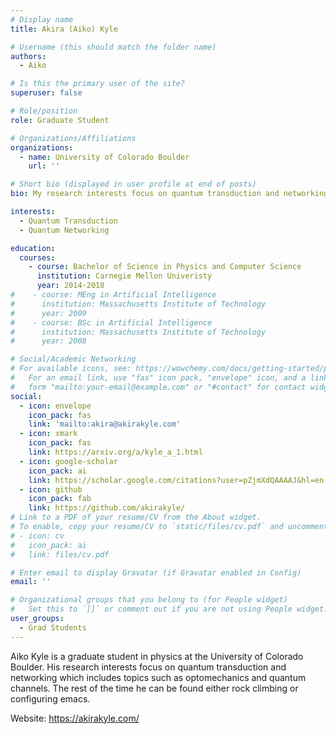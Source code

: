 ```yaml
---
# Display name
title: Akira (Aiko) Kyle

# Username (this should match the folder name)
authors:
  - Aiko

# Is this the primary user of the site?
superuser: false

# Role/position
role: Graduate Student

# Organizations/Affiliations
organizations:
  - name: University of Colorado Boulder
    url: ''

# Short bio (displayed in user profile at end of posts)
bio: My research interests focus on quantum transduction and networking.

interests:
  - Quantum Transduction
  - Quantum Networking 

education:
  courses:
    - course: Bachelor of Science in Physics and Computer Science
      institution: Carnegie Mellon Univeristy
      year: 2014-2018
#    - course: MEng in Artificial Intelligence
#      institution: Massachusetts Institute of Technology
#      year: 2009
#    - course: BSc in Artificial Intelligence
#      institution: Massachusetts Institute of Technology
#      year: 2008

# Social/Academic Networking
# For available icons, see: https://wowchemy.com/docs/getting-started/page-builder/#icons
#   For an email link, use "fas" icon pack, "envelope" icon, and a link in the
#   form "mailto:your-email@example.com" or "#contact" for contact widget.
social:
  - icon: envelope
    icon_pack: fas
    link: 'mailto:akira@akirakyle.com'
  - icon: xmark
    icon_pack: fas
    link: https://arxiv.org/a/kyle_a_1.html
  - icon: google-scholar
    icon_pack: ai
    link: https://scholar.google.com/citations?user=pZjmXdQAAAAJ&hl=en
  - icon: github
    icon_pack: fab
    link: https://github.com/akirakyle/
# Link to a PDF of your resume/CV from the About widget.
# To enable, copy your resume/CV to `static/files/cv.pdf` and uncomment the lines below.
# - icon: cv
#   icon_pack: ai
#   link: files/cv.pdf

# Enter email to display Gravatar (if Gravatar enabled in Config)
email: ''

# Organizational groups that you belong to (for People widget)
#   Set this to `[]` or comment out if you are not using People widget.
user_groups:
  - Grad Students
---
```


Aiko Kyle is a graduate student in physics at the University of Colorado Boulder. His research interests focus on quantum transduction and networking which includes topics such as optomechanics and quantum channels. The rest of the time he can be found either rock climbing or configuring emacs.

Website: https://akirakyle.com/


